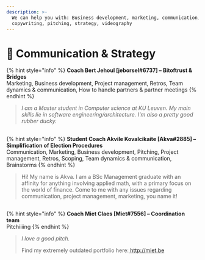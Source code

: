 ```yaml
---
description: >-
  We can help you with: Business development, marketing, communication,
  copywriting, pitching, strategy, videography
---
```


# 🦄 Communication & Strategy

{% hint style="info" %}
**Coach Bert Jehoul \[jeborsel\#6737\] – Bitoftrust & Bridges**  
Marketing, Business development, Project management, Retros, Team dynamics & communication, How to handle partners & partner meetings
{% endhint %}

> _I am a Master student in Computer science at KU Leuven. My main skills lie in software engineering/architecture. I'm also a pretty good rubber ducky._

## 

{% hint style="info" %}
**Student Coach Akvile Kovalcikaite \[Akva\#2885\] – Simplification of Election Procedures**  
Communication, Marketing, Business development, Pitching, Project management, Retros, Scoping, Team dynamics & communication, Brainstorms
{% endhint %}

> Hi! My name is Akva. I am a BSc Management graduate with an affinity for anything involving applied math, with a primary focus on the world of finance. Come to me with any issues regarding communication, project management, marketing, you name it!

## 

{% hint style="info" %}
**Coach Miet Claes \[Miet\#7556\] – Coordination team**  
Pitchiiiing
{% endhint %}

> _I love a good pitch._
>
> Find my extremely outdated portfolio here:[ http://miet.be ](http://miet.be)



